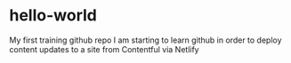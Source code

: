 # hello-world
My first training github repo
I am starting to learn github in order to deploy content updates to a site from Contentful via Netlify
